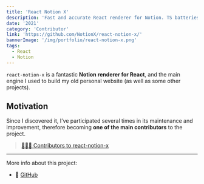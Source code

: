 ```yaml
---
title: 'React Notion X'
description: 'Fast and accurate React renderer for Notion. TS batteries included.'
date: '2021'
category: 'Contributor'
link: 'https://github.com/NotionX/react-notion-x/'
bannerImage: '/img/portfolio/react-notion-x.png'
tags:
  - React
  - Notion
---
```


`react-notion-x` is a fantastic **Notion renderer for React**, and the main engine I used to build my old personal website (as well as some other projects).

## Motivation

Since I discovered it, I’ve participated several times in its maintenance and improvement, therefore becoming **one of the main contributors** to the project.

>[🙋🏻‍♂️ Contributors to react-notion-x](https://github.com/NotionX/react-notion-x/graphs/contributors)

***

More info about this project:

- 🐙 [GitHub](https://github.com/NotionX/react-notion-x)
